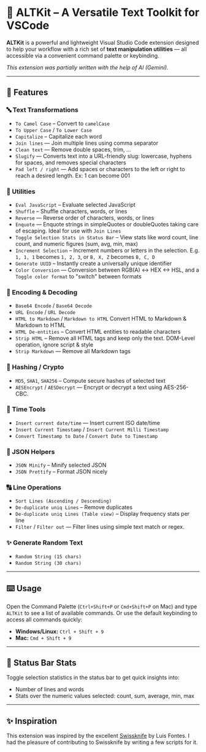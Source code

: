 # 🔧 ALTKit – A Versatile Text Toolkit for VSCode

**ALTKit** is a powerful and lightweight Visual Studio Code extension designed to help your workflow with a rich set of **text manipulation utilities** — all accessible via a convenient command palette or keybinding.

*This extension was partially written with the help of AI (Gemini).*

---

## 🚀 Features

### 🔤 Text Transformations
- `To Camel Case` – Convert to `camelCase`
- `To Upper Case` / `To Lower Case`
- `Capitalize` – Capitalize each word
- `Join lines` — Join multiple lines using comma separator
- `Clean text` — Remove double spaces, trim, …
- `Slugify` — Converts text into a URL-friendly slug: lowercase, hyphens for spaces, and removes special characters
- `Pad left / right` — Add spaces or characters to the left or right to reach a desired length. Ex: 1 can become 001

### 🧠 Utilities
- `Eval JavaScript` – Evaluate selected JavaScript
- `Shuffle` – Shuffle characters, words, or lines
- `Reverse` — Reverse order of characters, words, or lines
- `Enquote` — Enquote strings in simpleQuotes or doubleQuotes taking care of escaping. Ideal for use with `Join Lines`
- `Toggle Selection Stats in Status Bar` – View stats like word count, line count, and numeric figures (sum, avg, min, max)
- `Increment Selection` – Increment numbers or letters in the selection. E.g. `1, 1, 1` becomes `1, 2, 3`, or `B, X, Z` becomes `B, C, D`
- `Generate UUID` – Instantly create a universally unique identifier
- `Color Conversion` — Conversion between RGB(A) <-> HEX <-> HSL, and a `Toggle color format` to "switch" between formats

### 🔁 Encoding & Decoding
- `Base64 Encode` / `Base64 Decode`
- `URL Encode` / `URL Decode`
- `HTML to Markdown` / `Markdown to HTML` Convert HTML to Markdown & Markdown to HTML
- `HTML De-entities` – Convert HTML entities to readable characters
- `Strip HTML` – Remove all HTML tags and keep only the text. DOM-Level operation, ignore script & style
- `Strip Markdown` — Remove all Markdown tags

### 🔐 Hashing / Crypto
- `MD5`, `SHA1`, `SHA256` – Compute secure hashes of selected text
- `AESEncrypt` / `AESDecrypt` — Encrypt or decrypt a text using AES-256-CBC.

### 📅 Time Tools
- `Insert current date/time` — Insert current ISO date/time
- `Insert Current Timestamp` / `Insert Current Milli Timestamp`
- `Convert Timestamp to Date` / `Convert Date to Timestamp`

### 📄 JSON Helpers
- `JSON Minify` – Minify selected JSON
- `JSON Prettify` – Format JSON nicely

### 🔠 Line Operations
- `Sort Lines (Ascending / Descending)`
- `De-duplicate uniq Lines` – Remove duplicates
- `De-duplicate uniq Lines (Table view)` – Display frequency stats per line
- `Filter` / `Filter out` — Filter lines using simple text match or regex.

### ✨ Generate Random Text
- `Random String (15 chars)`
- `Random String (30 chars)`

---

## ⌨️ Usage

Open the Command Palette (`Ctrl+Shift+P` or `Cmd+Shift+P` on Mac) and type `ALTKit` to see a list of available commands.
Or use the default keybinding to access all commands quickly:

- **Windows/Linux:** `Ctrl + Shift + 9`
- **Mac:** `Cmd + Shift + 9`

---

## 📸 Status Bar Stats

Toggle selection statistics in the status bar to get quick insights into:
- Number of lines and words
- Stats over the numeric values selected: count, sum, average, min, max

---

## ✨ Inspiration

This extension was inspired by the excellent [Swissknife](https://marketplace.visualstudio.com/items?itemName=luisfontes19.vscode-swissknife) by Luis Fontes. I had the pleasure of contributing to Swissknife by writing a few scripts for it.
